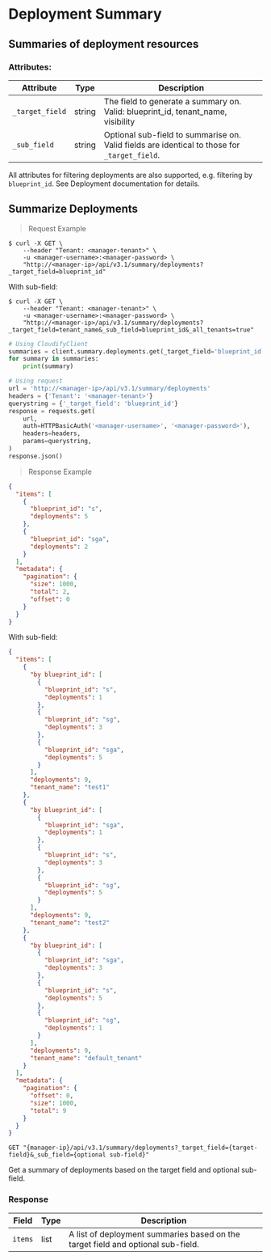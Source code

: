 # Deployment Summary

## Summaries of deployment resources

### Attributes:

Attribute | Type | Description
--------- | ------- | -------
`_target_field` | string | The field to generate a summary on. Valid: blueprint_id, tenant_name, visibility
`_sub_field` | string | Optional sub-field to summarise on. Valid fields are identical to those for `_target_field`.

All attributes for filtering deployments are also supported, e.g. filtering by `blueprint_id`.
See Deployment documentation for details.

## Summarize Deployments

> Request Example

```shell
$ curl -X GET \
    --header "Tenant: <manager-tenant>" \
    -u <manager-username>:<manager-password> \
    "http://<manager-ip>/api/v3.1/summary/deployments?_target_field=blueprint_id"
```

With sub-field:
```shell
$ curl -X GET \
    --header "Tenant: <manager-tenant>" \
    -u <manager-username>:<manager-password> \
    "http://<manager-ip>/api/v3.1/summary/deployments?_target_field=tenant_name&_sub_field=blueprint_id&_all_tenants=true"
```

```python
# Using CloudifyClient
summaries = client.summary.deployments.get(_target_field='blueprint_id')
for summary in summaries:
    print(summary)

# Using request
url = 'http://<manager-ip>/api/v3.1/summary/deployments'
headers = {'Tenant': '<manager-tenant>'}
querystring = {'_target_field': 'blueprint_id'}
response = requests.get(
    url,
    auth=HTTPBasicAuth('<manager-username>', '<manager-password>'),
    headers=headers,
    params=querystring,
)
response.json()
```

> Response Example

```json
{
  "items": [
    {
      "blueprint_id": "s",
      "deployments": 5
    },
    {
      "blueprint_id": "sga",
      "deployments": 2
    }
  ],
  "metadata": {
    "pagination": {
      "size": 1000,
      "total": 2,
      "offset": 0
    }
  }
}
```

With sub-field:
```json
{
  "items": [
    {
      "by blueprint_id": [
        {
          "blueprint_id": "s",
          "deployments": 1
        },
        {
          "blueprint_id": "sg",
          "deployments": 3
        },
        {
          "blueprint_id": "sga",
          "deployments": 5
        }
      ],
      "deployments": 9,
      "tenant_name": "test1"
    },
    {
      "by blueprint_id": [
        {
          "blueprint_id": "sga",
          "deployments": 1
        },
        {
          "blueprint_id": "s",
          "deployments": 3
        },
        {
          "blueprint_id": "sg",
          "deployments": 5
        }
      ],
      "deployments": 9,
      "tenant_name": "test2"
    },
    {
      "by blueprint_id": [
        {
          "blueprint_id": "sga",
          "deployments": 3
        },
        {
          "blueprint_id": "s",
          "deployments": 5
        },
        {
          "blueprint_id": "sg",
          "deployments": 1
        }
      ],
      "deployments": 9,
      "tenant_name": "default_tenant"
    }
  ],
  "metadata": {
    "pagination": {
      "offset": 0,
      "size": 1000,
      "total": 9
    }
  }
}
```

`GET "{manager-ip}/api/v3.1/summary/deployments?_target_field={target-field}&_sub_field={optional sub-field}"`

Get a summary of deployments based on the target field and optional sub-field.

### Response

Field | Type | Description
--------- | ------- | -------
`items` | list | A list of deployment summaries based on the target field and optional sub-field.
